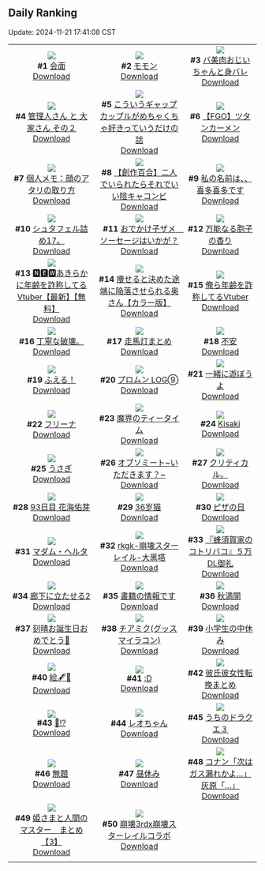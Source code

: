 ## Daily Ranking
Update: 2024-11-21 17:41:08 CST

|      |      |      |
| :----: | :----: | :----: |
| ![](https://i.pixiv.re/c/240x480/img-master/img/2024/11/20/00/00/23/124457097_p0_master1200.jpg)<br>**#1** [会面](https://www.pixiv.net/artworks/124457097)<br>[Download](https://i.pixiv.re/img-original/img/2024/11/20/00/00/23/124457097_p0.jpg) | ![](https://i.pixiv.re/c/240x480/img-master/img/2024/11/19/00/00/27/124429981_p0_master1200.jpg)<br>**#2** [モモン](https://www.pixiv.net/artworks/124429981)<br>[Download](https://i.pixiv.re/img-original/img/2024/11/19/00/00/27/124429981_p0.jpg) | ![](https://i.pixiv.re/c/240x480/img-master/img/2024/11/19/00/00/25/124429978_p0_master1200.jpg)<br>**#3** [バ美肉おじいちゃんと身バレ](https://www.pixiv.net/artworks/124429978)<br>[Download](https://i.pixiv.re/img-original/img/2024/11/19/00/00/25/124429978_p0.jpg) |
| ![](https://i.pixiv.re/c/240x480/img-master/img/2024/11/19/13/19/39/124441986_p0_master1200.jpg)<br>**#4** [管理人さん と 大家さん その２](https://www.pixiv.net/artworks/124441986)<br>[Download](https://i.pixiv.re/img-original/img/2024/11/19/13/19/39/124441986_p0.jpg) | ![](https://i.pixiv.re/c/240x480/img-master/img/2024/11/20/00/23/02/124458174_p0_master1200.jpg)<br>**#5** [こういうギャップカップルがめちゃくちゃ好きっていうだけの話](https://www.pixiv.net/artworks/124458174)<br>[Download](https://i.pixiv.re/img-original/img/2024/11/20/00/23/02/124458174_p0.jpg) | ![](https://i.pixiv.re/c/240x480/img-master/img/2024/11/19/09/00/36/124438282_p0_master1200.jpg)<br>**#6** [【FGO】ツタンカーメン](https://www.pixiv.net/artworks/124438282)<br>[Download](https://i.pixiv.re/img-original/img/2024/11/19/09/00/36/124438282_p0.jpg) |
| ![](https://i.pixiv.re/c/240x480/img-master/img/2024/11/19/09/22/12/124438524_p0_master1200.jpg)<br>**#7** [個人メモ：顔のアタリの取り方](https://www.pixiv.net/artworks/124438524)<br>[Download](https://i.pixiv.re/img-original/img/2024/11/19/09/22/12/124438524_p0.jpg) | ![](https://i.pixiv.re/c/240x480/img-master/img/2024/11/19/20/07/21/124449774_p0_master1200.jpg)<br>**#8** [【創作百合】二人でいられたらそれでいい陰キャコンビ](https://www.pixiv.net/artworks/124449774)<br>[Download](https://i.pixiv.re/img-original/img/2024/11/19/20/07/21/124449774_p0.jpg) | ![](https://i.pixiv.re/c/240x480/img-master/img/2024/11/19/00/03/07/124430246_p0_master1200.jpg)<br>**#9** [私の名前は、、喜多喜多です](https://www.pixiv.net/artworks/124430246)<br>[Download](https://i.pixiv.re/img-original/img/2024/11/19/00/03/07/124430246_p0.png) |
| ![](https://i.pixiv.re/c/240x480/img-master/img/2024/11/20/09/54/35/124466110_p0_master1200.jpg)<br>**#10** [シュタフェル詰め17。](https://www.pixiv.net/artworks/124466110)<br>[Download](https://i.pixiv.re/img-original/img/2024/11/20/09/54/35/124466110_p0.jpg) | ![](https://i.pixiv.re/c/240x480/img-master/img/2024/11/20/01/37/09/124460079_p0_master1200.jpg)<br>**#11** [おでかけ子ザメ　ソーセージはいかが？](https://www.pixiv.net/artworks/124460079)<br>[Download](https://i.pixiv.re/img-original/img/2024/11/20/01/37/09/124460079_p0.jpg) | ![](https://i.pixiv.re/c/240x480/img-master/img/2024/11/19/00/00/24/124429973_p0_master1200.jpg)<br>**#12** [万能なる胞子の香り](https://www.pixiv.net/artworks/124429973)<br>[Download](https://i.pixiv.re/img-original/img/2024/11/19/00/00/24/124429973_p0.jpg) |
| ![](https://i.pixiv.re/c/240x480/img-master/img/2024/11/19/20/06/38/124449750_p0_master1200.jpg)<br>**#13** [🅽🅴🆆あきらかに年齢を詐称してるVtuber【最新】【無料】](https://www.pixiv.net/artworks/124449750)<br>[Download](https://i.pixiv.re/img-original/img/2024/11/19/20/06/38/124449750_p0.png) | ![](https://i.pixiv.re/c/240x480/img-master/img/2024/11/19/00/00/25/124429977_p0_master1200.jpg)<br>**#14** [痩せると決めた途端に陥落させられる奥さん【カラー版】](https://www.pixiv.net/artworks/124429977)<br>[Download](https://i.pixiv.re/img-original/img/2024/11/19/00/00/25/124429977_p0.jpg) | ![](https://i.pixiv.re/c/240x480/img-master/img/2024/11/20/20/21/34/124477478_p0_master1200.jpg)<br>**#15** [俺ら年齢を詐称してるVtuber](https://www.pixiv.net/artworks/124477478)<br>[Download](https://i.pixiv.re/img-original/img/2024/11/20/20/21/34/124477478_p0.png) |
| ![](https://i.pixiv.re/c/240x480/img-master/img/2024/11/20/12/42/11/124466574_p0_master1200.jpg)<br>**#16** [丁寧な破壊。](https://www.pixiv.net/artworks/124466574)<br>[Download](https://i.pixiv.re/img-original/img/2024/11/20/12/42/11/124466574_p0.jpg) | ![](https://i.pixiv.re/c/240x480/img-master/img/2024/11/20/13/40/35/124469365_p0_master1200.jpg)<br>**#17** [走馬灯まとめ](https://www.pixiv.net/artworks/124469365)<br>[Download](https://i.pixiv.re/img-original/img/2024/11/20/13/40/35/124469365_p0.jpg) | ![](https://i.pixiv.re/c/240x480/img-master/img/2024/11/20/22/13/37/124481127_p0_master1200.jpg)<br>**#18** [不安](https://www.pixiv.net/artworks/124481127)<br>[Download](https://i.pixiv.re/img-original/img/2024/11/20/22/13/37/124481127_p0.jpg) |
| ![](https://i.pixiv.re/c/240x480/img-master/img/2024/11/19/02/08/18/124433488_p0_master1200.jpg)<br>**#19** [ふえる！](https://www.pixiv.net/artworks/124433488)<br>[Download](https://i.pixiv.re/img-original/img/2024/11/19/02/08/18/124433488_p0.jpg) | ![](https://i.pixiv.re/c/240x480/img-master/img/2024/11/20/05/15/30/124462798_p0_master1200.jpg)<br>**#20** [プロムン LOG➈](https://www.pixiv.net/artworks/124462798)<br>[Download](https://i.pixiv.re/img-original/img/2024/11/20/05/15/30/124462798_p0.jpg) | ![](https://i.pixiv.re/c/240x480/img-master/img/2024/11/19/00/24/13/124431045_p0_master1200.jpg)<br>**#21** [一緒に遊ぼうよ](https://www.pixiv.net/artworks/124431045)<br>[Download](https://i.pixiv.re/img-original/img/2024/11/19/00/24/13/124431045_p0.png) |
| ![](https://i.pixiv.re/c/240x480/img-master/img/2024/11/20/00/08/46/124457687_p0_master1200.jpg)<br>**#22** [フリーナ](https://www.pixiv.net/artworks/124457687)<br>[Download](https://i.pixiv.re/img-original/img/2024/11/20/00/08/46/124457687_p0.png) | ![](https://i.pixiv.re/c/240x480/img-master/img/2024/11/19/19/22/34/124448552_p0_master1200.jpg)<br>**#23** [魔界のティータイム](https://www.pixiv.net/artworks/124448552)<br>[Download](https://i.pixiv.re/img-original/img/2024/11/19/19/22/34/124448552_p0.jpg) | ![](https://i.pixiv.re/c/240x480/img-master/img/2024/11/19/15/09/47/124443560_p0_master1200.jpg)<br>**#24** [Kisaki](https://www.pixiv.net/artworks/124443560)<br>[Download](https://i.pixiv.re/img-original/img/2024/11/19/15/09/47/124443560_p0.jpg) |
| ![](https://i.pixiv.re/c/240x480/img-master/img/2024/11/19/00/00/32/124430002_p0_master1200.jpg)<br>**#25** [うさぎ](https://www.pixiv.net/artworks/124430002)<br>[Download](https://i.pixiv.re/img-original/img/2024/11/19/00/00/32/124430002_p0.jpg) | ![](https://i.pixiv.re/c/240x480/img-master/img/2024/11/19/18/04/46/124446662_p0_master1200.jpg)<br>**#26** [オブソミート~いただきます？~](https://www.pixiv.net/artworks/124446662)<br>[Download](https://i.pixiv.re/img-original/img/2024/11/19/18/04/46/124446662_p0.jpg) | ![](https://i.pixiv.re/c/240x480/img-master/img/2024/11/20/00/48/07/124455957_p0_master1200.jpg)<br>**#27** [クリティカル。](https://www.pixiv.net/artworks/124455957)<br>[Download](https://i.pixiv.re/img-original/img/2024/11/20/00/48/07/124455957_p0.jpg) |
| ![](https://i.pixiv.re/c/240x480/img-master/img/2024/11/19/21/42/41/124452630_p0_master1200.jpg)<br>**#28** [93日目 花海佑芽](https://www.pixiv.net/artworks/124452630)<br>[Download](https://i.pixiv.re/img-original/img/2024/11/19/21/42/41/124452630_p0.png) | ![](https://i.pixiv.re/c/240x480/img-master/img/2024/11/19/12/56/55/124441616_p0_master1200.jpg)<br>**#29** [36岁猫](https://www.pixiv.net/artworks/124441616)<br>[Download](https://i.pixiv.re/img-original/img/2024/11/19/12/56/55/124441616_p0.jpg) | ![](https://i.pixiv.re/c/240x480/img-master/img/2024/11/20/16/42/04/124471971_p0_master1200.jpg)<br>**#30** [ピザの日](https://www.pixiv.net/artworks/124471971)<br>[Download](https://i.pixiv.re/img-original/img/2024/11/20/16/42/04/124471971_p0.png) |
| ![](https://i.pixiv.re/c/240x480/img-master/img/2024/11/19/19/36/56/124448919_p0_master1200.jpg)<br>**#31** [マダム・ヘルタ](https://www.pixiv.net/artworks/124448919)<br>[Download](https://i.pixiv.re/img-original/img/2024/11/19/19/36/56/124448919_p0.png) | ![](https://i.pixiv.re/c/240x480/img-master/img/2024/11/19/15/29/47/124443801_p0_master1200.jpg)<br>**#32** [rkgk-崩壊スターレイル-大黑塔](https://www.pixiv.net/artworks/124443801)<br>[Download](https://i.pixiv.re/img-original/img/2024/11/19/15/29/47/124443801_p0.png) | ![](https://i.pixiv.re/c/240x480/img-master/img/2024/11/19/21/52/01/124452909_p0_master1200.jpg)<br>**#33** [『蜂須賀家のコトリバコ』５万DL御礼](https://www.pixiv.net/artworks/124452909)<br>[Download](https://i.pixiv.re/img-original/img/2024/11/19/21/52/01/124452909_p0.jpg) |
| ![](https://i.pixiv.re/c/240x480/img-master/img/2024/11/19/00/30/02/124431209_p0_master1200.jpg)<br>**#34** [廊下に立たせる2](https://www.pixiv.net/artworks/124431209)<br>[Download](https://i.pixiv.re/img-original/img/2024/11/19/00/30/02/124431209_p0.jpg) | ![](https://i.pixiv.re/c/240x480/img-master/img/2024/11/20/00/57/23/124459139_p0_master1200.jpg)<br>**#35** [書籍の情報です](https://www.pixiv.net/artworks/124459139)<br>[Download](https://i.pixiv.re/img-original/img/2024/11/20/00/57/23/124459139_p0.jpg) | ![](https://i.pixiv.re/c/240x480/img-master/img/2024/11/19/20/12/12/124449899_p0_master1200.jpg)<br>**#36** [秋満開](https://www.pixiv.net/artworks/124449899)<br>[Download](https://i.pixiv.re/img-original/img/2024/11/19/20/12/12/124449899_p0.jpg) |
| ![](https://i.pixiv.re/c/240x480/img-master/img/2024/11/20/11/43/38/124467521_p0_master1200.jpg)<br>**#37** [刻晴お誕生日おめでとう🎂](https://www.pixiv.net/artworks/124467521)<br>[Download](https://i.pixiv.re/img-original/img/2024/11/20/11/43/38/124467521_p0.jpg) | ![](https://i.pixiv.re/c/240x480/img-master/img/2024/11/20/22/32/40/124481715_p0_master1200.jpg)<br>**#38** [チアミク(グッスマイラコン)](https://www.pixiv.net/artworks/124481715)<br>[Download](https://i.pixiv.re/img-original/img/2024/11/20/22/32/40/124481715_p0.jpg) | ![](https://i.pixiv.re/c/240x480/img-master/img/2024/11/19/19/30/42/124448764_p0_master1200.jpg)<br>**#39** [小学生の中休み](https://www.pixiv.net/artworks/124448764)<br>[Download](https://i.pixiv.re/img-original/img/2024/11/19/19/30/42/124448764_p0.jpg) |
| ![](https://i.pixiv.re/c/240x480/img-master/img/2024/11/19/23/35/30/124456248_p0_master1200.jpg)<br>**#40** [絵🖋🥤](https://www.pixiv.net/artworks/124456248)<br>[Download](https://i.pixiv.re/img-original/img/2024/11/19/23/35/30/124456248_p0.png) | ![](https://i.pixiv.re/c/240x480/img-master/img/2024/11/20/13/00/45/124468808_p0_master1200.jpg)<br>**#41** [:D](https://www.pixiv.net/artworks/124468808)<br>[Download](https://i.pixiv.re/img-original/img/2024/11/20/13/00/45/124468808_p0.jpg) | ![](https://i.pixiv.re/c/240x480/img-master/img/2024/11/20/16/44/10/124472008_p0_master1200.jpg)<br>**#42** [彼氏彼女性転換まとめ](https://www.pixiv.net/artworks/124472008)<br>[Download](https://i.pixiv.re/img-original/img/2024/11/20/16/44/10/124472008_p0.jpg) |
| ![](https://i.pixiv.re/c/240x480/img-master/img/2024/11/19/18/17/10/124446939_p0_master1200.jpg)<br>**#43** [👀⁉️](https://www.pixiv.net/artworks/124446939)<br>[Download](https://i.pixiv.re/img-original/img/2024/11/19/18/17/10/124446939_p0.jpg) | ![](https://i.pixiv.re/c/240x480/img-master/img/2024/11/20/00/00/07/124457032_p0_master1200.jpg)<br>**#44** [レオちゃん](https://www.pixiv.net/artworks/124457032)<br>[Download](https://i.pixiv.re/img-original/img/2024/11/20/00/00/07/124457032_p0.jpg) | ![](https://i.pixiv.re/c/240x480/img-master/img/2024/11/20/18/21/02/124474240_p0_master1200.jpg)<br>**#45** [うちのドラクエ３](https://www.pixiv.net/artworks/124474240)<br>[Download](https://i.pixiv.re/img-original/img/2024/11/20/18/21/02/124474240_p0.jpg) |
| ![](https://i.pixiv.re/c/240x480/img-master/img/2024/11/19/04/13/49/124435092_p0_master1200.jpg)<br>**#46** [無題](https://www.pixiv.net/artworks/124435092)<br>[Download](https://i.pixiv.re/img-original/img/2024/11/19/04/13/49/124435092_p0.jpg) | ![](https://i.pixiv.re/c/240x480/img-master/img/2024/11/20/13/40/09/124469360_p0_master1200.jpg)<br>**#47** [昼休み](https://www.pixiv.net/artworks/124469360)<br>[Download](https://i.pixiv.re/img-original/img/2024/11/20/13/40/09/124469360_p0.png) | ![](https://i.pixiv.re/c/240x480/img-master/img/2024/11/19/18/02/37/124446596_p0_master1200.jpg)<br>**#48** [コナン「次はガス漏れかよ…」灰原「…」](https://www.pixiv.net/artworks/124446596)<br>[Download](https://i.pixiv.re/img-original/img/2024/11/19/18/02/37/124446596_p0.jpg) |
| ![](https://i.pixiv.re/c/240x480/img-master/img/2024/11/19/00/41/23/124431595_p0_master1200.jpg)<br>**#49** [姫さまと人間のマスター　まとめ【3】](https://www.pixiv.net/artworks/124431595)<br>[Download](https://i.pixiv.re/img-original/img/2024/11/19/00/41/23/124431595_p0.png) | ![](https://i.pixiv.re/c/240x480/img-master/img/2024/11/20/00/10/00/124457738_p0_master1200.jpg)<br>**#50** [崩壊3rdx崩壊スターレイルコラボ](https://www.pixiv.net/artworks/124457738)<br>[Download](https://i.pixiv.re/img-original/img/2024/11/20/00/10/00/124457738_p0.jpg) |
|      |
